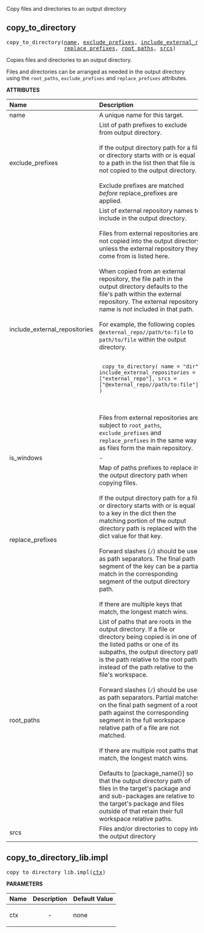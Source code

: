 <!-- Generated with Stardoc: http://skydoc.bazel.build -->

Copy files and directories to an output directory

<a id="#copy_to_directory"></a>

## copy_to_directory

<pre>
copy_to_directory(<a href="#copy_to_directory-name">name</a>, <a href="#copy_to_directory-exclude_prefixes">exclude_prefixes</a>, <a href="#copy_to_directory-include_external_repositories">include_external_repositories</a>, <a href="#copy_to_directory-is_windows">is_windows</a>,
                  <a href="#copy_to_directory-replace_prefixes">replace_prefixes</a>, <a href="#copy_to_directory-root_paths">root_paths</a>, <a href="#copy_to_directory-srcs">srcs</a>)
</pre>

Copies files and directories to an output directory.

Files and directories can be arranged as needed in the output directory using
the `root_paths`, `exclude_prefixes` and `replace_prefixes` attributes.


**ATTRIBUTES**


| Name  | Description | Type | Mandatory | Default |
| :------------- | :------------- | :------------- | :------------- | :------------- |
| <a id="copy_to_directory-name"></a>name |  A unique name for this target.   | <a href="https://bazel.build/docs/build-ref.html#name">Name</a> | required |  |
| <a id="copy_to_directory-exclude_prefixes"></a>exclude_prefixes |  List of path prefixes to exclude from output directory.<br><br>If the output directory path for a file or directory starts with or is equal to a path in the list then that file is not copied to the output directory.<br><br>Exclude prefixes are matched *before* replace_prefixes are applied.   | List of strings | optional | [] |
| <a id="copy_to_directory-include_external_repositories"></a>include_external_repositories |  List of external repository names to include in the output directory.<br><br>Files from external repositories are not copied into the output directory unless the external repository they come from is listed here.<br><br>When copied from an external repository, the file path in the output directory defaults to the file's path within the external repository. The external repository name is _not_ included in that path.<br><br>For example, the following copies <code>@external_repo//path/to:file</code> to <code>path/to/file</code> within the output directory.<br><br><pre><code> copy_to_directory(     name = "dir",     include_external_repositories = ["external_repo"],     srcs = ["@external_repo//path/to:file"], ) </code></pre><br><br>Files from external repositories are subject to <code>root_paths</code>, <code>exclude_prefixes</code> and <code>replace_prefixes</code> in the same way as files form the main repository.   | List of strings | optional | [] |
| <a id="copy_to_directory-is_windows"></a>is_windows |  -   | Boolean | required |  |
| <a id="copy_to_directory-replace_prefixes"></a>replace_prefixes |  Map of paths prefixes to replace in the output directory path when copying files.<br><br>If the output directory path for a file or directory starts with or is equal to a key in the dict then the matching portion of the output directory path is replaced with the dict value for that key.<br><br>Forward slashes (<code>/</code>) should be used as path separators. The final path segment of the key can be a partial match in the corresponding segment of the output directory path.<br><br>If there are multiple keys that match, the longest match wins.   | <a href="https://bazel.build/docs/skylark/lib/dict.html">Dictionary: String -> String</a> | optional | {} |
| <a id="copy_to_directory-root_paths"></a>root_paths |  List of paths that are roots in the output directory. If a file or directory being copied is in one of the listed paths or one of its subpaths, the output directory path is the path relative to the root path instead of the path relative to the file's workspace.<br><br>Forward slashes (<code>/</code>) should be used as path separators. Partial matches on the final path segment of a root path against the corresponding segment in the full workspace relative path of a file are not matched.<br><br>If there are multiple root paths that match, the longest match wins.<br><br>Defaults to [package_name()] so that the output directory path of files in the target's package and and sub-packages are relative to the target's package and files outside of that retain their full workspace relative paths.   | List of strings | optional | [] |
| <a id="copy_to_directory-srcs"></a>srcs |  Files and/or directories to copy into the output directory   | <a href="https://bazel.build/docs/build-ref.html#labels">List of labels</a> | optional | [] |


<a id="#copy_to_directory_lib.impl"></a>

## copy_to_directory_lib.impl

<pre>
copy_to_directory_lib.impl(<a href="#copy_to_directory_lib.impl-ctx">ctx</a>)
</pre>



**PARAMETERS**


| Name  | Description | Default Value |
| :------------- | :------------- | :------------- |
| <a id="copy_to_directory_lib.impl-ctx"></a>ctx |  <p align="center"> - </p>   |  none |


